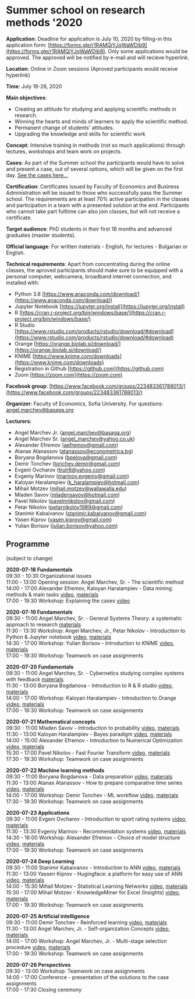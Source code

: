 # Summer school on research methods '2020

**Application**: Deadline for application is July 10, 2020 by filling-in this application form: [https://forms.gle/r1RAMQjYJqWaWDib9](https://forms.gle/r1RAMQjYJqWaWDib9). Only some applications would be approved. The approved will be notified by e-mail and will recieve hyperlink.

**Location**: Online in Zoom sessions (Aproved participants would receive hyperlink)

**Time**: July 18-26, 2020 

**Main objectives**:
* Creating an attitude for studying and applying scientific methods in research.
* Winning the hearts and minds of learners to apply the scientific method.
* Permanent change of students' attitudes.
* Upgrading the knowledge and skills for scientific work

**Concept**: Intensive training in methods (not so much applications) through lectures, workshops and team work on projects. 

**Cases**: As part of the Summer school the participants would have to solve and present a case, out of several options, which will be given on the first day. [See the cases here...](cases.md)

**Certification**: Certificates issued by Faculty of Economics and Business Administration will be issued to those who successfully pass the Summer school. The requirements are at least 70% active participation in the classes and participation in a team with a presented solution at the end. Participants who cannot take part fulltime can also join classes, but will not receive a certificate.

**Target audience**: PhD students in their first 18 months and advanced graduates (master students).  

**Official language**: For written materials - English, for lectures - Bulgarian or English.

**Technical requirements**: Apart from concentrating during the online classes, the aproved participants should make sure to be equipped with a personal computer, webcamera, broadband internet connection, and installed with:
* Python 3.8 [https://www.anaconda.com/download/](https://www.anaconda.com/download/)
* Jupyter Notebook [https://jupyter.org/install](https://jupyter.org/install)
* R [https://cran.r-project.org/bin/windows/base/](https://cran.r-project.org/bin/windows/base/)
* R Studio [https://www.rstudio.com/products/rstudio/download/#download](https://www.rstudio.com/products/rstudio/download/#download)
* Orange [https://orange.biolab.si/download/](https://orange.biolab.si/download/)
* KNIME [https://www.knime.com/downloads](https://www.knime.com/downloads)
* Registration in Github [https://github.com](https://github.com)
* Zoom [https://zoom.com](https://zoom.com)

**Facebook group**: [https://www.facebook.com/groups/223483361788013/](https://www.facebook.com/groups/223483361788013/)

**Organizer**: Faculty of Economics, Sofia University. For questions: angel.marchev@basaga.org

**Lecturers**:
* Angel Marchev Jr. (angel.marchev@basaga.org)
* Angel Marchev Sr. (angel_marchev@yahoo.co.uk)
* Alexander Efremov (aefremov@gmail.com)
* Atanas Atanassov (atanassov@econometrica.bg)
* Boryana Bogdanova (bpelova@gmail.com)
* Demir Tonchev (tonchev.demir@gmail.com)
* Evgeni Ovcharov (trulr6@yahoo.com)
* Evgeniy Marinov (marinov.evgeniy@gmail.com)
* Kaloyan Haralampiev (k_haralampiev@hotmail.com)
* Mihail Motzev (mihail.motzev@wallawalla.edu)
* Mladen Savov (mladensavov@hotmail.com)
* Pavel Nikolov (pavelnnikolov@gmail.com)
* Petar Nikolov (petarnikolov1989@gmail.com)
* Stanimir Kabaivanov (stanimir.kabaivanov@gmail.com)
* Yasen Kiprov (yasen.kiprov@gmail.com)
* Yulian Borisov (julian.borisov@yahoo.com)

## Programme
(subject to change)  

**2020-07-18 Fundamentals**  
09:30 - 10:30 Organizational issues  
11:00 - 13:00 Opening session: Angel Marchev, Sr. - The scientific method  
14:00 - 17:00 Alexander Efremov, Kaloyan Haralampiev - Data mining: methods & main tasks [video](), [materials]()  
17:00 - 19:30 Workshop: Explaining the cases [video]()  
  
**2020-07-19 Fundamentals**  
09:30 - 11:00 Angel Marchev, Sr. - General Systems Theory: a systematic approach to research [materials](/marchev/readme.md)  
11:30 - 13:30 Workshop: Angel Marchev, Jr., Petar Nikolov - Introduction to Python & Jupyter notebook [video](), [materials]()  
14:30 - 17:00 Workshop: Yulian Borisov - Introduction to KNIME [video](), [materials]()  
17:00 - 19:30 Workshop: Teamwork on case assignments  

**2020-07-20 Fundamentals**  
09:30 - 11:00 Angel Marchev, Sr. - Cybernetics studying complex systems with feedback [materials](/marchev/readme.md)  
11:30 - 13:00 Boryana Bogdanova - Introduction to R & R studio [video](), [materials]()  
14:00 - 17:00 Workshop: Kaloyan Haralampiev - Introduction to Orange [video](), [materials]()  
17:00 - 19:30 Workshop: Teamwork on case assignments  

**2020-07-21 Mathematical concepts**  
09:30 - 11:00 Mladen Savov - Introduction to probability [video](), [materials]()  
11:30 - 13:00 Kaloyan Haralampiev - Bayes paradigm [video](), [materials]()  
14:00 - 15:00 Alexander Efremov - Introduction to Numerical Optimization [video](), [materials]()  
15:30 - 17:00 Pavel Nikolov - Fast Fourier Transform [video](), [materials]()  
17:30 - 19:30 Workshop: Teamwork on case assignments  

**2020-07-22 Machine learning methods**  
09:30 - 11:00 Boryana Bogdanova - Data preparation [video](), [materials]()  
11:30 - 13:00 Atanas Atanassov - How to prepare comparative time series [video](), [materials]()  
14:00 - 17:00 Workshop: Demir Tonchev - ML workflow [video](), [materials]()  
17:30 - 19:30 Workshop: Teamwork on case assignments  

**2020-07-23 Applications**  
09:30 - 11:00 Evgeni Ovcharov - Introduction to sport rating systems [video](), [materials]()  
11:30 - 13:30 Evgeniy Marinov - Recommendation systems [video](), [materials]()  
14:30 - 16:00 Workshop: Alexander Efremov - Choice of model structure [video](), [materials]()  
17:00 - 19:30 Workshop: Teamwork on case assignments  

**2020-07-24 Deep Learning**  
09:30 - 11:00 Stanimir Kabaivanov - Introduction to ANN [video](), [materials]()  
11:30 - 13:00 Yassen Kiprov - Hugingface: a platform for easy use of ANN [video](), [materials]()  
14:00 - 15:30 Mihail Motzev - Statistical Learning Networks [video](), [materials]()  
15:30 - 17:00 Mihail Motzev - KnowledgeMiner for Excel (Insights) [video](), [materials]()  
17:00 - 19:30 Workshop: Teamwork on case assignments  

**2020-07-25 Artificial intelligence**  
09:30 - 11:00 Demir Tonchev - Reinforced learning [video](), [materials]()  
11:30 - 13:00 Angel Marchev, Jr. - Self-organization Concepts [video](), [materials]()  
14:00 - 17:00 Workshop: Angel Marchev, Jr. -  Multi-stage selection procedure [video](), [materials]()  
17:00 - 19:30 Workshop: Teamwork on case assignments  

**2020-07-26 Perspectives**  
09:30 - 13:00 Workshop: Teamwork on case assignments  
14:00 - 17:00 Conference - presentation of the solutions to the case assignments  
17:00 - 17:30 Closing ceremony  
